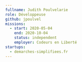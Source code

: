 ```yaml
---
fullname: Judith Poulvelarie
role: Développeuse
github: jpoulvel
missions:
  - start: 2020-05-04
    end: 2020-10-04
    status: independent
    employer: Codeurs en Liberté
startups:
  - demarches-simplifiees.fr
---
```

